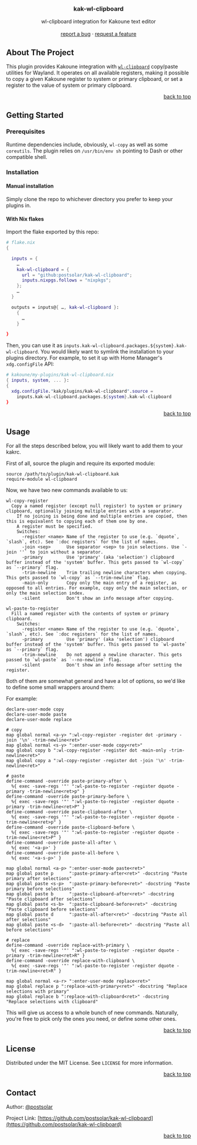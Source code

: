 <a name="readme-top"></a>

<h3 align="center">kak-wl-clipboard</h3>

  <p align="center">
    wl-clipboard integration for Kakoune text editor
    <br />
    <br />
    <a href="https://github.com/postsolar/kak-wl-clipboard/issues">report a bug</a>
    ·
    <a href="https://github.com/postsolar/kak-wl-clipboard/issues">request a feature</a>
  </p>
</div>


## About The Project

This plugin provides Kakoune integration with [`wl-clipboard`](https://github.com/bugaevc/wl-clipboard) copy/paste utilities for Wayland.
It operates on all available registers, making it possible to copy a given Kakoune register to system or primary clipboard, or set a register to the value of system or primary clipboard.

<p align="right"><a href="#readme-top">back to top</a></p>


## Getting Started


### Prerequisites

Runtime dependencies include, obviously, `wl-copy` as well as some `coreutils`. The plugin relies on `/usr/bin/env sh` pointing to Dash or other compatible shell.

### Installation

#### Manual installation

Simply clone the repo to whichever directory you prefer to keep your plugins in.

#### With Nix flakes

Import the flake exported by this repo:

```nix
# flake.nix
{

  inputs = {
    …
    kak-wl-clipboard = {
      url = "github:postsolar/kak-wl-clipboard";
      inputs.nixpgs.follows = "nixpkgs";
    };
    …
  }

  outputs = inputs@{ …, kak-wl-clipboard }:
    {
      …
    }

}
```

Then, you can use it as `inputs.kak-wl-clipboard.packages.${system}.kak-wl-clipboard`.
You would likely want to symlink the installation to your plugins directory.
For example, to set it up with Home Manager's `xdg.configFile` API:
```nix
# kakoune/my-plugins/kak-wl-clipboard.nix
{ inputs, system, ... }:
{
  xdg.configFile."kak/plugins/kak-wl-clipboard".source =
    inputs.kak-wl-clipboard.packages.${system}.kak-wl-clipboard
}
```

<p align="right"><a href="#readme-top">back to top</a></p>


## Usage

For all the steps described below, you will likely want to add them to your kakrc.

First of all, source the plugin and require its exported module:
```kakscript
source /path/to/plugin/kak-wl-clipboard.kak
require-module wl-clipboard
```

Now, we have two new commands available to us:
```
wl-copy-register
  Copy a named register (except null register) to system or primary clipboard, optionally joining multiple entries with a separator.
    If no joining is being done and multiple entries are copied, then this is equivalent to copying each of them one by one.
    A register must be specified.
    Switches:
      -register <name> Name of the register to use (e.g. `dquote`, `slash`, etc). See `:doc registers` for the list of names.
      -join <sep>      Use separator <sep> to join selections. Use `-join ''` to join without a separator.
      -primary         Use 'primary' (aka 'selection') clipboard buffer instead of the 'system' buffer. This gets passed to `wl-copy` as `--primary` flag.
      -trim-newline    Trim trailing newline characters when copying. This gets passed to `wl-copy` as `--trim-newline` flag.
      -main-only       Copy only the main entry of a register, as opposed to all entries. For example, copy only the main selection, or only the main selection index.
      -silent          Don't show an info message after copying.

wl-paste-to-register
  Fill a named register with the contents of system or primary clipboard.
    Switches:
      -register <name> Name of the register to use (e.g. `dquote`, `slash`, etc). See `:doc registers` for the list of names.
      -primary         Use 'primary' (aka 'selection') clipboard buffer instead of the 'system' buffer. This gets passed to `wl-paste` as `--primary` flag.
      -trim-newline    Do not append a newline character. This gets passed to `wl-paste` as `--no-newline` flag.
      -silent          Don't show an info message after setting the register.
```

Both of them are somewhat general and have a lot of options, so we'd like to define some small wrappers around them:

For example:
```kakscript
declare-user-mode copy
declare-user-mode paste
declare-user-mode replace

# copy
map global normal <a-y> ":wl-copy-register -register dot -primary -join '\n' -trim-newline<ret>"
map global normal <s-y> ":enter-user-mode copy<ret>"
map global copy b ":wl-copy-register -register dot -main-only -trim-newline<ret>"
map global copy a ":wl-copy-register -register dot -join '\n' -trim-newline<ret>"

# paste
define-command -override paste-primary-after \
  %{ exec -save-regs '"' ":wl-paste-to-register -register dquote -primary -trim-newline<ret>p" }
define-command -override paste-primary-before \
  %{ exec -save-regs '"' ":wl-paste-to-register -register dquote -primary -trim-newline<ret>P" }
define-command -override paste-clipboard-after \
  %{ exec -save-regs '"' ":wl-paste-to-register -register dquote -trim-newline<ret>p" }
define-command -override paste-clipboard-before \
  %{ exec -save-regs '"' ":wl-paste-to-register -register dquote -trim-newline<ret>P" }
define-command -override paste-all-after \
  %{ exec '<a-p>' }
define-command -override paste-all-before \
  %{ exec '<a-s-p>' }

map global normal <a-p> ":enter-user-mode paste<ret>"
map global paste p      ":paste-primary-after<ret>" -docstring "Paste primary after selections"
map global paste <s-p>  ":paste-primary-before<ret>" -docstring "Paste primary before selections"
map global paste b      ":paste-clipboard-after<ret>" -docstring "Paste clipboard after selections"
map global paste <s-b>  ":paste-clipboard-before<ret>" -docstring "Paste clipboard before selections"
map global paste d      ":paste-all-after<ret>" -docstring "Paste all after selections"
map global paste <s-d>  ":paste-all-before<ret>" -docstring "Paste all before selections"

# replace
define-command -override replace-with-primary \
  %{ exec -save-regs '"' ":wl-paste-to-register -register dquote -primary -trim-newline<ret>R" }
define-command -override replace-with-clipboard \
  %{ exec -save-regs '"' ":wl-paste-to-register -register dquote -trim-newline<ret>R" }

map global normal <a-r> ":enter-user-mode replace<ret>"
map global replace p ":replace-with-primary<ret>" -docstring "Replace selections with primary"
map global replace b ":replace-with-clipboard<ret>" -docstring "Replace selections with clipboard"

```

This will give us access to a whole bunch of new commands. Naturally, you're free to pick only
the ones you need, or define some other ones.

<p align="right"><a href="#readme-top">back to top</a></p>


## License

Distributed under the MIT License. See `LICENSE` for more information.

<p align="right"><a href="#readme-top">back to top</a></p>


## Contact

Author: [@postsolar](https://github.com/postsolar)

Project Link: [https://github.com/postsolar/kak-wl-clipboard](https://github.com/postsolar/kak-wl-clipboard)

<p align="right"><a href="#readme-top">back to top</a></p>
